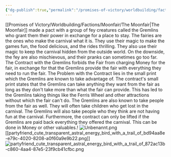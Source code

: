 ```yaml
---
{"dg-publish":true,"permalink":"/promises-of-victory/worldbuilding/factions/moonfair/the-gremlins/","title":"The Gremlins","noteIcon":"Faction","created":"2023-01-25T02:26:54.156+01:00","updated":"2023-03-29T21:31:25.745+02:00"}
---
```



[[Promises of Victory/Worldbuilding/Factions/Moonfair/The Moonfair\|The Moonfair]] made a pact with a group of fey creatures called the Gremlins who grant them their power in exchange for a place to stay. The fairies are the ones who make the carnival what it is. They use their magic to make the games fun, the food delicious, and the rides thrilling. They also use their magic to keep the carnival hidden from the outside world. On the downside, the fey are also mischievous, and their pranks can sometimes go too far.
The Contract with the Gremlins forbids the Fair from charging Money for the fair, in exchange for that the Gremlins provide the fair with everything they need to run the fair.
The Problem with the Contract lies in the small print which the Gremlins are known to take advantage of.
The contract's small print states that the Gremlins can take anything they want from the fair as long as they don't take more than what the fair can provide. This has led to the Gremlins taking things like the Ferris Wheel and other attractions without which the fair can't do. The Gremlins are also known to take people from the fair as well. They will often take children who get lost in the carnival. The Gremlins will also take people who they think are not having fun at the carnival.
Furthermore, the contract can only be lifted if the Gremlins are paid back everything they offered the carnival. This can be done in Money or other valuables.! 
![Unbenannt.png](/img/user/resources/Pictures/Unbenannt.png)[[partyfriend_cute_transparent_astral_energy_bird_with_a_trail_of_bd94aa8e-e79c-4020-8208-a0f60a9e9b22.png]]
![partyfriend_cute_transparent_astral_energy_bird_with_a_trail_of_872ac13b-c860-4aa4-87e5-23f9cb41cfbc.png](/img/user/resources/Pictures/partyfriend_cute_transparent_astral_energy_bird_with_a_trail_of_872ac13b-c860-4aa4-87e5-23f9cb41cfbc.png)